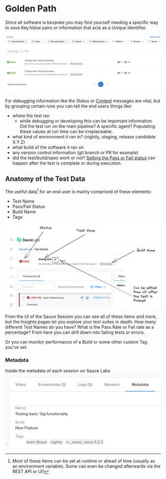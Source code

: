 # Golden Path
Since all software is bespoke you may find yourself needing a specific way to save Key:Value pairs or information that acts as a Unique Identifier. 

![Ideal Outcome Screenshot](images/ideal-outcome.png)

For debugging information like the Status or [Context](https://docs.saucelabs.com/basics/test-config-annotation/test-annotation/#providing-context-for-selenium-or-appium-commands) messages are vital, but by grouping certain runs you can tell the end users things like:
- where the test ran
    - while debugging or developing this can be important information. Did the test run on the main pipeline? A specific agent? Populating these values at run time can be irreplaceable. 
- what kind of environment it ran in? (nightly, staging, release candidate X.Y.Z)
- what build of the software it ran on
- any version control information (git branch or PR for example)
- did the test/build/spec work or not? [Setting the Pass or Fail status](https://docs.saucelabs.com/basics/test-config-annotation/test-annotation/#setting-passfail) can happen after the test is complete or during execution.

## Anatomy of the Test Data
The useful data[^setting] for an end user is mainly comprised of these elements:
- Test Name
- Pass/Fail Status
- Build Name
- Tags

![anatomy screenshot](images/anatomy.png)

From the UI of the Sauce Session you can see all of these items and more, but the Insights pages let you explore your test suites in depth. How many different Test Names do you have? What is the Pass Rate or Fail rate as a percentage? From here you can drill down into failing tests or errors.

Or you can monitor performance of a Build or some other custom Tag you've set. 

[^setting]: Most of these items can be set at runtime or ahead of time (usually as an environment variable). Some can even be changed afterwards via the REST API or UI!

### Metadata
Inside the metadata of each session on Sauce Labs 
![metadata-example](images/metadata.png)

